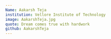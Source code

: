 ```yaml
---
Name: Aakarsh Teja
institution: Vellore Institute of Technology
image: AakarshTeja.jpg 
quote: Dream comes true with hardwork
github: AakarshTeja
---
```


